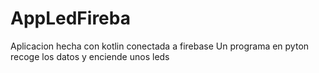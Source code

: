 # AppLedFireba
Aplicacion hecha con kotlin conectada a firebase
Un programa en pyton recoge los datos y enciende unos leds
